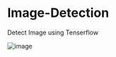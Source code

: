# Image-Detection
Detect Image using Tenserflow

![image](https://user-images.githubusercontent.com/50525581/226211044-dc536064-a4f0-421b-bd5a-6735be997581.png)
